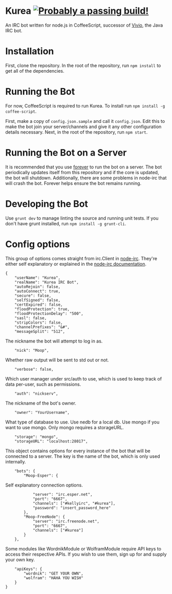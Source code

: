 Kurea [![Probably a passing build!](https://api.travis-ci.org/kellyirc/kurea.png?branch=master)](https://travis-ci.org/kellyirc/kurea/)
=====

An IRC bot written for node.js in CoffeeScript, successor of [Vivio](https://github.com/seiyria/vivio), the Java IRC bot.

Installation
============
First, clone the repository. In the root of the repository, run `npm install` to get all of the dependencies.

Running the Bot
===============
For now, CoffeeScript is required to run Kurea. To install run `npm install -g coffee-script`.

First, make a copy of `config.json.sample` and call it `config.json`. Edit this to make the bot join your server/channels and give it any other configuration details necessary. Next, in the root of the repository, run `npm start`.

Running the Bot on a Server
===========================
It is recommended that you use [forever](https://npmjs.org/package/forever) to run the bot on a server. The bot periodically updates itself from this repository and if the core is updated, the bot will shutdown. Additionally, there are some problems in node-irc that will crash the bot. Forever helps ensure the bot remains running.

Developing the Bot
==================
Use `grunt dev` to manage linting the source and running unit tests. If you don't have grunt installed, run `npm install -g grunt-cli`.

Config options
==============
This group of options comes straight from irc.Client in [node-irc](https://github.com/martynsmith/node-irc). They're either self explanatory or explained in the [node-irc documentation](https://node-irc.readthedocs.org/en/latest/API.html#client).
```
{
	"userName": "Kurea",
	"realName": "Kurea IRC Bot",
	"autoRejoin": false,
	"autoConnect": true,
	"secure": false,
	"selfSigned": false,
	"certExpired": false,
	"floodProtection": true,
	"floodProtectionDelay": "500",
	"sasl": false,
	"stripColors": false,
	"channelPrefixes": "&#",
	"messageSplit": "512",
```
The nickname the bot will attempt to log in as.
```
	"nick": "Moop",
```
Whether raw output will be sent to std out or not.
```	
	"verbose": false,
```
Which user manager under src/auth to use, which is used to keep track of data per-user, such as permissions.
```
	"auth": "nickserv",
```
The nickname of the bot's owner.
```
	"owner": "YourUsername",
```
What type of database to use. Use nedb for a local db. Use mongo if you want to use mongo. Only mongo requires a storageURL.
```
	"storage": "mongo",
	"storageURL": "localhost:28017",
```
This object contains options for every instance of the bot that will be connected to a server. The key is the name of the bot, which is only used internally.
```
	"bots": {
		"Moop-Esper": {
```
Self explanatory connection options.
```
			"server": "irc.esper.net",
			"port": "6667",
			"channels": ["#kellyirc", "#kurea"],
			"password": "insert_password_here"
		},
		"Moop-FreeNode": {
			"server": "irc.freenode.net",
			"port": "6667",
			"channels": ["#kurea"]
		}
	},
```
Some modules like WordnikModule or WolframModule require API keys to access their respective APIs. If you wish to use them, sign up for and supply your own key.
```
	"apiKeys": {
		"wordnik": "GET YOUR OWN",
		"wolfram": "HAHA YOU WISH"
	}
}
```

